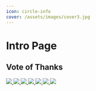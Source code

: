 ```yaml
---
icon: circle-info
cover: /assets/images/cover3.jpg
---
```


# Intro Page

## Vote of Thanks

<div class="badge">
  <a href="https://vuepress.vuejs.org/zh/" target="_blank" rel="noopener noreferrer">
    <img class="nozoom" src="https://img.shields.io/badge/VuePress-v2.0.0--rc.19-%234FC08D?logo=vuedotjs&color=%234FC08D">
  </a>
  <a href="https://nodejs.org/" target="_blank" rel="noopener noreferrer">
    <img class="nozoom" src="https://img.shields.io/badge/Node.js-v18.19.0-%235FA04E?logo=nodedotjs&logoColor=%235FA04E
">
  </a>
  <a href="https://git-scm.com/downloads" target="_blank" rel="noopener noreferrer">
    <img class="nozoom" src="https://img.shields.io/badge/Git-2.47.1-%23F05032?logo=git&logoColor=%23F05032">
  </a>
  <a href="https://commonmark.org/help/" target="_blank" rel="noopener noreferrer">
    <img class="nozoom" src="https://img.shields.io/badge/Markdown-blue?logo=markdown&logoColor=fff&labelColor=555">
  </a>
  <a href="https://www.github.com/" target="_blank" rel="noopener noreferrer">
    <img class="nozoom" src="https://img.shields.io/badge/GitHub-blue?logo=github&logoColor=fff&labelColor=555">
  </a>    
  <a href="https://netlify.com/" target="_blank" rel="noopener noreferrer">
    <img class="nozoom" src="https://img.shields.io/badge/Netlify-blue?logo=netlify&logoColor=fff&labelColor=555">
  </a>
  <a href="https://pages.cloudflare.com/" target="_blank" rel="noopener noreferrer">
    <img class="nozoom" src="https://img.shields.io/badge/Cloudflare%20Pages-blue?logo=cloudflarepages&logoColor=fff&labelColor=555">
  </a>
</div>
